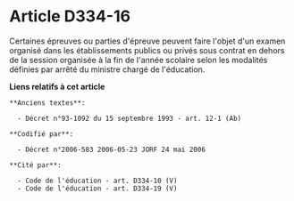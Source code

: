 # Article D334-16

Certaines épreuves ou parties d'épreuve peuvent faire l'objet d'un examen organisé dans les établissements publics ou privés
sous contrat en dehors de la session organisée à la fin de l'année scolaire selon les modalités définies par arrêté du
ministre chargé de l'éducation.

**Liens relatifs à cet article**

	**Anciens textes**:

	  - Décret n°93-1092 du 15 septembre 1993 - art. 12-1 (Ab)

	**Codifié par**:

	  - Décret n°2006-583 2006-05-23 JORF 24 mai 2006

	**Cité par**:

	  - Code de l'éducation - art. D334-10 (V)
	  - Code de l'éducation - art. D334-19 (V)
